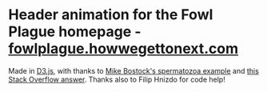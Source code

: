 # Header animation for the Fowl Plague homepage - [fowlplague.howwegettonext.com](http://fowlplague.howwegettonext.com)

Made in [D3.js](https://d3js.org/), with thanks to [Mike Bostock's spermatozoa example](https://bl.ocks.org/mbostock/1136236) and [this Stack Overflow answer](https://stackoverflow.com/questions/15229094/d3-append-an-image-with-svg-extension). Thanks also to Filip Hnizdo for code help!
